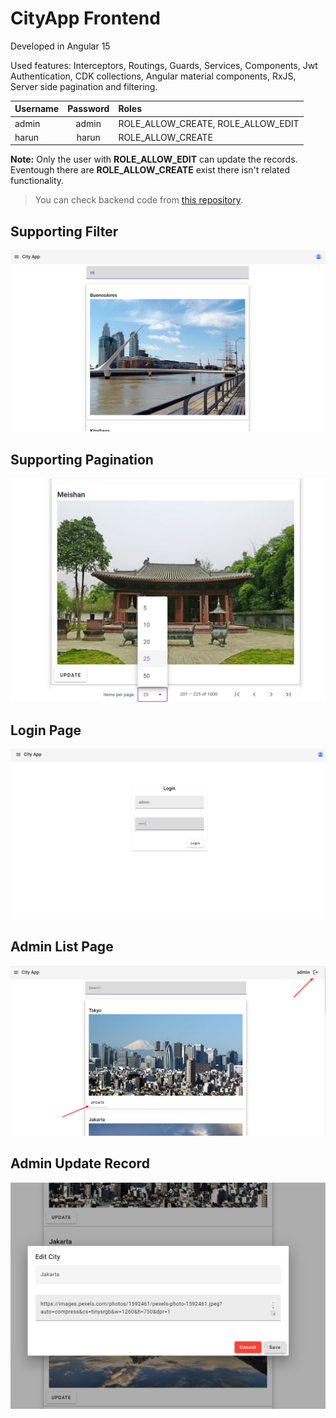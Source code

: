 # CityApp Frontend

Developed in Angular 15

Used features: Interceptors, Routings, Guards, Services, Components, Jwt Authentication, CDK collections, Angular material components, RxJS, Server side pagination and filtering. 

| Username    | Password  | Roles |
| :---------- | :-------: | :---- |
| admin       |   admin   | ROLE_ALLOW_CREATE, ROLE_ALLOW_EDIT |
| harun       |   harun   | ROLE_ALLOW_CREATE |


**Note:** Only the user with **ROLE_ALLOW_EDIT** can update the records. Eventough there are **ROLE_ALLOW_CREATE** exist there isn't related functionality.

> You can check backend code from 
[this repository](https://github.com/harunergul/city-app-backend "City-App-Backend Repository").


## Supporting Filter 
![List Page](https://github.com/harunergul/city-app/blob/main/misc/list_page.png)

## Supporting Pagination 
![List Page](https://github.com/harunergul/city-app/blob/main/misc/pagination_support.png)

## Login Page
![Login Page](https://github.com/harunergul/city-app/blob/main/misc/login_page.png)
## Admin List Page
![Admin List Page](https://github.com/harunergul/city-app/blob/main/misc/admin_page.png)

## Admin Update Record
![Admin List Page](https://github.com/harunergul/city-app/blob/main/misc/admin_update.png)